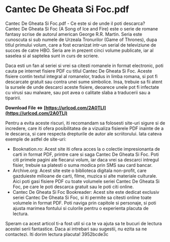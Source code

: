 # Cantec De Gheata Si Foc.pdf
 
 Cantec De Gheata Si Foc.pdf - Ce este si de unde il poti descarca?     
Cantec De Gheata Si Foc (A Song of Ice and Fire) este o serie de romane fantasy scrise de autorul american George R.R. Martin. Seria este cunoscuta si sub numele de Urzeala Tronurilor (Game of Thrones), dupa titlul primului volum, care a fost ecranizat intr-un serial de televiziune de succes de catre HBO. Seria are in prezent cinci volume publicate, iar al saselea si al saptelea sunt in curs de scriere.
     
Daca esti un fan al seriei si vrei sa citesti romanele in format electronic, poti cauta pe internet fisiere PDF cu titlul Cantec De Gheata Si Foc. Aceste fisiere contin textul integral al romanelor, tradus in limba romana, si pot fi descarcate gratuit sau contra unei sume simbolice. Insa, trebuie sa fii atent la sursele de unde descarci aceste fisiere, deoarece unele pot fi infectate cu virusi sau malware, sau pot avea o calitate slaba a traducerii sau a tiparirii.
 
**Download File ⇔ [https://urlcod.com/2A0TLl](https://urlcod.com/2A0TLl)**


     
Pentru a evita aceste riscuri, iti recomandam sa folosesti site-uri sigure si de incredere, care iti ofera posibilitatea de a vizualiza fisierele PDF inainte de a le descarca, si care respecta drepturile de autor ale scriitorului. Iata cateva exemple de astfel de site-uri:

- Booknation.ro: Acest site iti ofera acces la o colectie impresionanta de carti in format PDF, printre care si saga Cantec De Gheata Si Foc. Poti citi primele pagini ale fiecarui volum, iar daca vrei sa descarci intregul fisier, trebuie sa platesti o suma modica prin SMS sau card bancar.
- Archive.org: Acest site este o biblioteca digitala non-profit, care gazduieste milioane de carti, filme, muzica si alte materiale culturale. Aici poti gasi fisiere PDF cu toate volumele seriei Cantec De Gheata Si Foc, pe care le poti descarca gratuit sau le poti citi online.
- Cantec De Gheata Si Foc Bookreader: Acest site este dedicat exclusiv seriei Cantec De Gheata Si Foc, si iti permite sa citesti online toate volumele in format PDF. Poti naviga prin capitole si personaje, si poti ajusta marimea fontului si culorile pentru o experienta placuta de lectura.

Speram ca acest articol ti-a fost util si ca te va ajuta sa te bucuri de lectura acestei serii fantastice. Daca ai intrebari sau sugestii, nu ezita sa ne contactezi. Iti dorim lectura placuta!
 3952bcde3c
 

